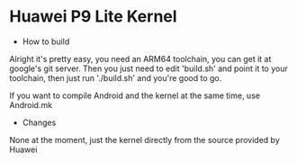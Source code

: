 # Huawei P9 Lite Kernel

- How to build

Alright it's pretty easy, you need an ARM64 toolchain, you can get it at google's git server. Then you just need to edit 'build.sh' and point it to your toolchain, then just run './build.sh' and you're good to go.

If you want to compile Android and the kernel at the same time, use Android.mk

- Changes

None at the moment, just the kernel directly from the source provided by Huawei
